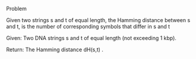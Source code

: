 Problem

Given two strings s and t
of equal length, the Hamming distance between s
and t, is the number of corresponding symbols that differ in s and t

Given: Two DNA strings s
and t
of equal length (not exceeding 1 kbp).

Return: The Hamming distance dH(s,t)
.
